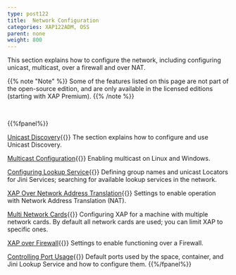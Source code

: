 ```yaml
---
type: post122
title:  Network Configuration
categories: XAP122ADM, OSS
parent: none
weight: 800
---
```





This section explains how to configure the network, including configuring unicast, multicast, over a firewall and over NAT.

{{% note "Note" %}}
Some of the features listed on this page are not part of the open-source edition, and are only available in the licensed editions (starting with XAP Premium).
{{% /note %}}

<br>


 {{%fpanel%}}

[Unicast Discovery](./network-unicast-discovery.html){{<wbr>}}
The section explains how to configure and use Unicast Discovery.

[Multicast Configuration](./network-multicast.html){{<wbr>}}
Enabling multicast on Linux and Windows.

[Configuring Lookup Service](./network-lookup-service-configuration.html){{<wbr>}}
Defining group names and unicast Locators for Jini Services; searching for available lookup services in the network.

[XAP Over Network Address Translation](./network-over-nat.html){{<wbr>}}
Settings to enable operation with Network Address Translation (NAT).

[Multi Network Cards](./network-multi-nic.html){{<wbr>}}
Configuring XAP for a machine with multiple network cards. By default all network cards are used; you can limit XAP to specific ones.

[XAP over Firewall](./network-over-firewall.html){{<wbr>}}
Settings to enable functioning over a Firewall.

[Controlling Port Usage](./network-ports.html){{<wbr>}}
Default ports used by the space, container, and Jini Lookup Service and how to configure them.
{{%/fpanel%}}
